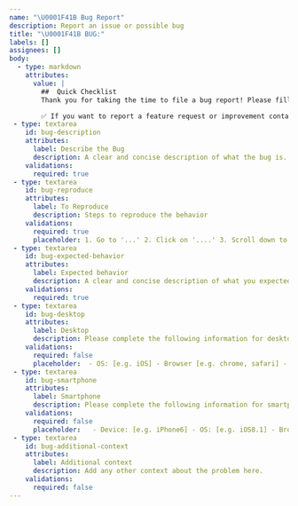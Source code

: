 ```yaml
---
name: "\U0001F41B Bug Report"
description: Report an issue or possible bug
title: "\U0001F41B BUG:"
labels: []
assignees: []
body:
  - type: markdown
    attributes:
      value: |
        ##  Quick Checklist
        Thank you for taking the time to file a bug report! Please fill out this form as completely as possible.

        ✅ If you want to report a feature request or improvement contact the product owner.
 - type: textarea
    id: bug-description
    attributes:
      label: Describe the Bug
      description: A clear and concise description of what the bug is.
    validations:
      required: true
 - type: textarea
    id: bug-reproduce
    attributes:
      label: To Reproduce
      description: Steps to reproduce the behavior
    validations:
      required: true
      placeholder: 1. Go to '...' 2. Click on '....' 3. Scroll down to '....' 4. See error
 - type: textarea
    id: bug-expected-behavior
    attributes:
      label: Expected behavior
      description: A clear and concise description of what you expected to happen.
    validations:
      required: true
 - type: textarea
    id: bug-desktop
    attributes:
      label: Desktop
      description: Please complete the following information for desktop
    validations:
      required: false
      placeholder:  - OS: [e.g. iOS] - Browser [e.g. chrome, safari] - Version [e.g. 22]
 - type: textarea
    id: bug-smartphone
    attributes:
      label: Smartphone
      description: Please complete the following information for smartphone
    validations:
      required: false
      placeholder:   - Device: [e.g. iPhone6] - OS: [e.g. iOS8.1] - Browser [e.g. stock browser, safari] - Version [e.g. 22]
 - type: textarea
    id: bug-additional-context
    attributes:
      label: Additional context
      description: Add any other context about the problem here.
    validations:
      required: false
---
```

